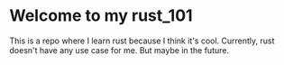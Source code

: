 # Welcome to my rust_101

This is a repo where I learn rust because I think it's cool.
Currently, rust doesn't have any use case for me. But maybe in the future.
